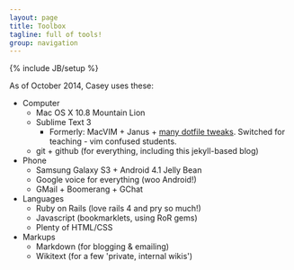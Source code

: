```yaml
---
layout: page
title: Toolbox
tagline: full of tools!
group: navigation
---
```

{% include JB/setup %}

As of October 2014, Casey uses these:

- Computer
  - Mac OS X 10.8 Mountain Lion
  - Sublime Text 3
    - Formerly: MacVIM + Janus + [many dotfile tweaks](https://github.com/caseywatts/dotfiles). Switched for teaching - vim confused students.
  - git + github (for everything, including this jekyll-based blog)
- Phone
  - Samsung Galaxy S3 + Android 4.1 Jelly Bean
  - Google voice for everything (woo Android!)
  - GMail + Boomerang + GChat
- Languages
  - Ruby on Rails (love rails 4 and pry so much!)
  - Javascript (bookmarklets, using RoR gems)
  - Plenty of HTML/CSS
- Markups
  - Markdown (for blogging & emailing)
  - Wikitext (for a few 'private, internal wikis')

